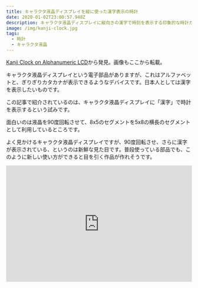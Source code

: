 ```yaml
---
title: キャラクタ液晶ディスプレイを縦に使った漢字表示の時計
date: 2020-01-02T23:00:57.948Z
description: キャラクタ液晶ディスプレイに縦向きの漢字で時刻を表示する印象的な時計ガジェットの作例を紹介します。
image: /img/kanji-clock.jpg
tags:
  - 時計
  - キャラクタ液晶
---
```

[Kanji Clock on Alphanumeric LCD](https://hackaday.io/project/12207-kanji-clock-on-alphanumeric-lcd)から発見。画像もここから転載。

キャラクタ液晶ディスプレイという電子部品がありますが、これはアルファベットと、ぎりぎりカタカナが表示できるようなデバイスです。日本人としては漢字を表示したいものです。

この記事で紹介されているのは、キャラクタ液晶ディスプレイに「漢字」で時計を表示するという試みです。

面白いのは液晶を90度回転させて、8x5のセグメントを5x8の横長のセグメントとして利用しているところです。

よく見かけるキャラクタ液晶ディスプレイですが、90度回転させ、さらに漢字が表示されている、というのは新鮮な見た目です。普段使っている部品でも、このように新しい使い方ができると目を引く作品が作れそうです。

<iframe width="100%" height="315" src="https://www.youtube.com/embed/gAVzzv1qlT8" frameborder="0" allow="accelerometer; autoplay; clipboard-write; encrypted-media; gyroscope; picture-in-picture" allowfullscreen></iframe>

